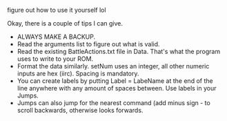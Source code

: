 figure out how to use it yourself lol

Okay, there is a couple of tips I can give.
- ALWAYS MAKE A BACKUP.
- Read the arguments list to figure out what is valid.
- Read the existing BattleActions.txt file in Data. That's what the program uses to write to your ROM.
- Format the data similarly. setNum uses an integer, all other numeric inputs are hex (iirc). Spacing is mandatory.
- You can create labels by putting Label = LabeName at the end of the line anywhere with any amount of spaces between. Use labels in your Jumps.
- Jumps can also jump for the nearest command (add minus sign - to scroll backwards, otherwise looks forwards.
